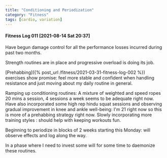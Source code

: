 ```yaml
---
title: "Conditioning and Periodization"
category: "Fitness"
tags: [cardio, variation]
---
```


#### Fitness Log 011 [2021-08-14 Sat 20:37]

Have begun damage control for all the performance losses incurred
during past two months.

Strength routines are in place and progressive overload is doing its
job.  

[Prehabbing]({% post_url /fitness/2021-03-31-fitness-log-002 %}) 
exercises show promise: feel more stable and confident when handling
resistance and just moving about my daily routine in general.  

Ramping up conditioning routines: A mixture of weighted and speed
ropes 20 mins a session, 4 sessions a week seems to be adequate right
now. Have also incorporated some high rep hindu squat sessions  and
observing gradual improvement in knee and ankle well-being: I'm 21 right now so this
is more of a  prehabbing strategy right now. Slowly incorporating more
training styles : should help with keeping workouts fun. 

Beginning to periodize in blocks of 2 weeks starting this Monday: will
observe effects and log along the way.

In a phase where I need to invest some will for some time to daemonize
these routines.
